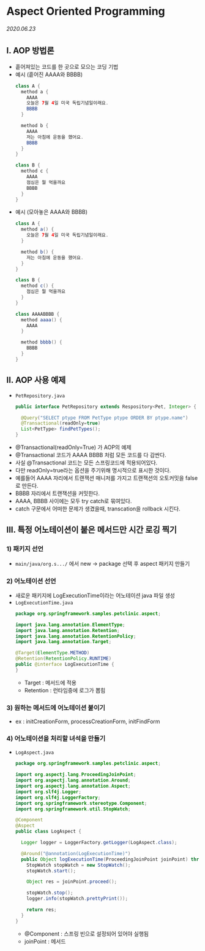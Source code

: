 # **A**spect **O**riented **P**rogramming

###### 2020.06.23

## I. AOP 방법론
- 흩어져있는 코드를 한 곳으로 모으는 코딩 기법
- 예시 (흩어진 AAAA와 BBBB)
  ```java
  class A {
    method a {
      AAAA
      오늘은 7월 4일 미국 독립기념일이래요.
      BBBB
    }

    method b {
      AAAA
      저는 아침에 운동을 했어요.
      BBBB
    }
  }

  class B {
    method c {
      AAAA
      점심은 뭘 먹을까요
      BBBB
    }
  }
  ```
- 예시 (모아놓은 AAAA와 BBBB)
  ```java
  class A {
    method a() {
      오늘은 7월 4일 미국 독립기념일이래요.
    }

    method b() {
      저는 아침에 운동을 했어요.
    }
  }

  class B {
    method c() {
      점심은 뭘 먹을까요
    }
  }

  class AAAABBBB {
    method aaaa() {
      AAAA
    }

    method bbbb() {
      BBBB
    }
  }
  ```

## II. AOP 사용 예제
- `PetRepository.java`
  ```java
  public interface PetRepository extends Respository<Pet, Integer> {

    @Query("SELECT ptype FROM PetType ptype ORDER BY ptype.name")
    @Transactional(readOnly=true)
    List<PetType> findPetTypes();
  }
  ```
- @Transactional(readOnly=True) 가 AOP의 예제
- @Transactional 코드가 AAAA BBBB 처럼 모든 코드를 다 감싼다.
- 사실 @Transactional 코드는 모든 스프링코드에 적용되어있다.
- 다만 readOnly=true라는 옵션을 주기위해 명시적으로 표시한 것이다.
- 예를들어 AAAA 자리에서 트랜잭션 매니저를 가지고 트랜잭션의 오토커밋을 false로 만든다.
- BBBB 자리에서 트랜잭션을 커밋한다.
- AAAA, BBBB 사이에는 모두 try catch로 묶여있다.
- catch 구문에서 어떠한 문제가 생겼을때, transcation을 rollback 시킨다.

## III. 특정 어노테이션이 붙은 메서드만 시간 로깅 찍기

### 1) 패키지 선언
- `main/java/org.s.../` 에서 new -> package 선택 후 aspect 패키지 만들기

### 2) 어노테이션 선언
- 새로운 패키지에 LogExecutionTime이라는 어노테이션 java 파일 생성
- `LogExecutionTime.java`
  ```java
  package org.springframework.samples.petclinic.aspect;

  import java.lang.annotation.ElementType;
  import java.lang.annotation.Retention;
  import java.lang.annotation.RetentionPolicy;
  import java.lang.annotation.Target;

  @Target(ElementType.METHOD)
  @Retention(RetentionPolicy.RUNTIME)
  public @interface LogExecutionTime {
  }
  ```
  - Target : 메서드에 적용
  - Retention : 런타임중에 로그가 뽑힘

### 3) 원하는 메서드에 어노테이션 붙이기
- ex : initCreationForm, processCreationForm, initFindForm

### 4) 어노테이션을 처리할 녀석을 만들기
- `LogAspect.java`
  ```java
  package org.springframework.samples.petclinic.aspect;

  import org.aspectj.lang.ProceedingJoinPoint;
  import org.aspectj.lang.annotation.Around;
  import org.aspectj.lang.annotation.Aspect;
  import org.slf4j.Logger;
  import org.slf4j.LoggerFactory;
  import org.springframework.stereotype.Component;
  import org.springframework.util.StopWatch;

  @Component
  @Aspect
  public class LogAspect {

    Logger logger = LoggerFactory.getLogger(LogAspect.class);

    @Around("@annotation(LogExecutionTime)")
    public Object logExecutionTime(ProceedingJoinPoint joinPoint) throws Throwable {
      StopWatch stopWatch = new StopWatch();
      stopWatch.start();

      Object res = joinPoint.proceed();

      stopWatch.stop();
      logger.info(stopWatch.prettyPrint());

      return res;
    }
  }
  ```
  - @Component : 스프링 빈으로 설정되어 있어야 실행됨
  - joinPoint : 메서드